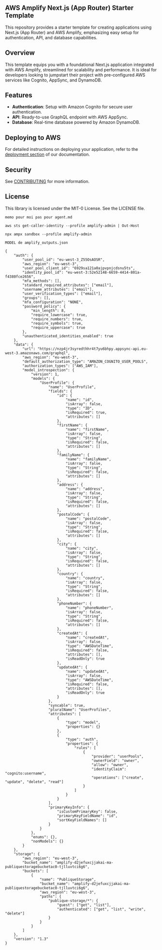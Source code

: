 ## AWS Amplify Next.js (App Router) Starter Template

This repository provides a starter template for creating applications using Next.js (App Router) and AWS Amplify, emphasizing easy setup for authentication, API, and database capabilities.

## Overview

This template equips you with a foundational Next.js application integrated with AWS Amplify, streamlined for scalability and performance. It is ideal for developers looking to jumpstart their project with pre-configured AWS services like Cognito, AppSync, and DynamoDB.

## Features

- **Authentication**: Setup with Amazon Cognito for secure user authentication.
- **API**: Ready-to-use GraphQL endpoint with AWS AppSync.
- **Database**: Real-time database powered by Amazon DynamoDB.

## Deploying to AWS

For detailed instructions on deploying your application, refer to the [deployment section](https://docs.amplify.aws/nextjs/start/quickstart/nextjs-app-router-client-components/#deploy-a-fullstack-app-to-aws) of our documentation.

## Security

See [CONTRIBUTING](CONTRIBUTING.md#security-issue-notifications) for more information.

## License

This library is licensed under the MIT-0 License. See the LICENSE file.

```
memo pour moi pas pour agent.md

aws sts get-caller-identity --profile amplify-admin | Out-Host

npx ampx sandbox --profile amplify-admin
```
```
MODEL de amplify_outputs.json

{
    "auth": {
        "user_pool_id": "eu-west-3_Z55OsAOSR",
        "aws_region": "eu-west-3",
        "user_pool_client_id": "6929sa121a0ajpvpnjcdsnu5ts",
        "identity_pool_id": "eu-west-3:52e52148-6659-4414-801a-f4380fce2656",
        "mfa_methods": [],
        "standard_required_attributes": ["email"],
        "username_attributes": ["email"],
        "user_verification_types": ["email"],
        "groups": [],
        "mfa_configuration": "NONE",
        "password_policy": {
            "min_length": 8,
            "require_lowercase": true,
            "require_numbers": true,
            "require_symbols": true,
            "require_uppercase": true
        },
        "unauthenticated_identities_enabled": true
    },
    "data": {
        "url": "https://nzp4jr3syredthhr4t7yu6bhpy.appsync-api.eu-west-3.amazonaws.com/graphql",
        "aws_region": "eu-west-3",
        "default_authorization_type": "AMAZON_COGNITO_USER_POOLS",
        "authorization_types": ["AWS_IAM"],
        "model_introspection": {
            "version": 1,
            "models": {
                "UserProfile": {
                    "name": "UserProfile",
                    "fields": {
                        "id": {
                            "name": "id",
                            "isArray": false,
                            "type": "ID",
                            "isRequired": true,
                            "attributes": []
                        },
                        "firstName": {
                            "name": "firstName",
                            "isArray": false,
                            "type": "String",
                            "isRequired": false,
                            "attributes": []
                        },
                        "familyName": {
                            "name": "familyName",
                            "isArray": false,
                            "type": "String",
                            "isRequired": false,
                            "attributes": []
                        },
                        "address": {
                            "name": "address",
                            "isArray": false,
                            "type": "String",
                            "isRequired": false,
                            "attributes": []
                        },
                        "postalCode": {
                            "name": "postalCode",
                            "isArray": false,
                            "type": "String",
                            "isRequired": false,
                            "attributes": []
                        },
                        "city": {
                            "name": "city",
                            "isArray": false,
                            "type": "String",
                            "isRequired": false,
                            "attributes": []
                        },
                        "country": {
                            "name": "country",
                            "isArray": false,
                            "type": "String",
                            "isRequired": false,
                            "attributes": []
                        },
                        "phoneNumber": {
                            "name": "phoneNumber",
                            "isArray": false,
                            "type": "String",
                            "isRequired": false,
                            "attributes": []
                        },
                        "createdAt": {
                            "name": "createdAt",
                            "isArray": false,
                            "type": "AWSDateTime",
                            "isRequired": false,
                            "attributes": [],
                            "isReadOnly": true
                        },
                        "updatedAt": {
                            "name": "updatedAt",
                            "isArray": false,
                            "type": "AWSDateTime",
                            "isRequired": false,
                            "attributes": [],
                            "isReadOnly": true
                        }
                    },
                    "syncable": true,
                    "pluralName": "UserProfiles",
                    "attributes": [
                        {
                            "type": "model",
                            "properties": {}
                        },
                        {
                            "type": "auth",
                            "properties": {
                                "rules": [
                                    {
                                        "provider": "userPools",
                                        "ownerField": "owner",
                                        "allow": "owner",
                                        "identityClaim": "cognito:username",
                                        "operations": ["create", "update", "delete", "read"]
                                    }
                                ]
                            }
                        }
                    ],
                    "primaryKeyInfo": {
                        "isCustomPrimaryKey": false,
                        "primaryKeyFieldName": "id",
                        "sortKeyFieldNames": []
                    }
                }
            },
            "enums": {},
            "nonModels": {}
        }
    },
    "storage": {
        "aws_region": "eu-west-3",
        "bucket_name": "amplify-d2jefuxcjjakai-ma-publiquestoragebucketac0-tjlluvtci6g6",
        "buckets": [
            {
                "name": "PubliqueStorage",
                "bucket_name": "amplify-d2jefuxcjjakai-ma-publiquestoragebucketac0-tjlluvtci6g6",
                "aws_region": "eu-west-3",
                "paths": {
                    "publique-storage/*": {
                        "guest": ["get", "list"],
                        "authenticated": ["get", "list", "write", "delete"]
                    }
                }
            }
        ]
    },
    "version": "1.3"
}
```